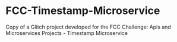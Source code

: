 # FCC-Timestamp-Microservice
Copy of a Glitch project developed for the FCC Challenge: Apis and Microservices Projects - Timestamp Microservice
